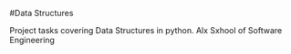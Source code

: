 #Data Structures

Project tasks covering Data Structures in python. Alx Sxhool of Software Engineering
